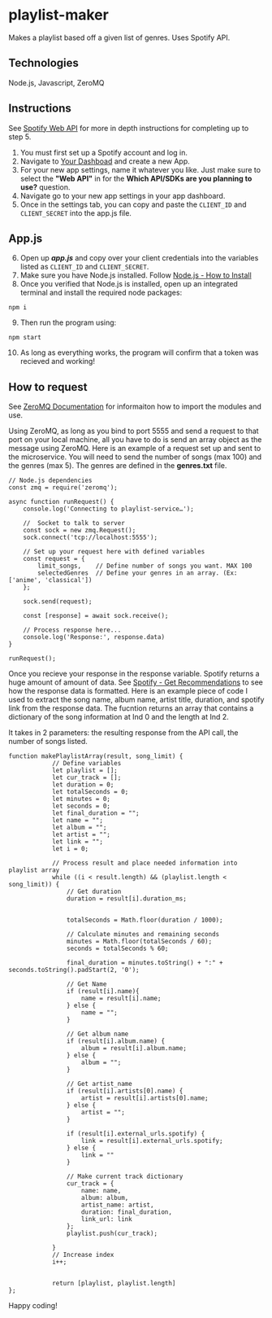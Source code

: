 # playlist-maker
Makes a playlist based off a given list of genres. Uses Spotify API. 

## Technologies
Node.js, Javascript, ZeroMQ

## Instructions
See [Spotify Web API](https://developer.spotify.com/documentation/web-api) for more in depth instructions for completing up to step 5.
1. You must first set up a Spotify account and log in.
2. Navigate to [Your Dashboad](https://developer.spotify.com/dashboard) and create a new App. 
3. For your new app settings, name it whatever you like. Just make sure to select the **"Web API"** in for the **Which API/SDKs are you planning to use?** question.
4. Navigate  go to your new app settings in your app dashboard.
5. Once in the settings tab, you can copy and paste the `CLIENT_ID` and `CLIENT_SECRET` into the app.js file.

## App.js
6. Open up ***app.js*** and copy over your client credentials into the variables listed as `CLIENT_ID` and `CLIENT_SECRET`.
7. Make sure you have Node.js installed. Follow [Node.js - How to Install](https://nodejs.org/en/learn/getting-started/how-to-install-nodejs)
8. Once you verified that Node.js is installed, open up an integrated terminal and install the required node packages: 
```
npm i
```
9. Then run the program using: 
```
npm start
```
10. As long as everything works, the program will confirm that a token was recieved and working!

## How to request
See [ZeroMQ Documentation](https://zeromq.org/get-started/) for informaiton how to import the modules and use.

Using ZeroMQ, as long as you bind to port 5555 and send a request to that port on your local machine, all you have to do is send an array object as the message using ZeroMQ. Here is an example of a request set up and sent to the microservice. You will need to send the number of songs (max 100) and the genres (max 5). The genres are defined in the **genres.txt** file. 

```
// Node.js dependencies
const zmq = require('zeromq');

async function runRequest() {
    console.log('Connecting to playlist-service…');

    //  Socket to talk to server
    const sock = new zmq.Request();
    sock.connect('tcp://localhost:5555');

    // Set up your request here with defined variables
    const request = {
        limit_songs,    // Define number of songs you want. MAX 100
        selectedGenres  // Define your genres in an array. (Ex: ['anime', 'classical'])
    };

    sock.send(request);

    const [response] = await sock.receive();

    // Process response here...
    console.log('Response:', response.data)
}

runRequest();
```

Once you recieve your response in the response variable. Spotify returns a huge amount of amount of data. See [Spotify - Get Recommendations](https://developer.spotify.com/documentation/web-api/reference/get-recommendations) to see how the response data is formatted. Here is an example piece of code I used to extract the song name, album name, artist title, duration, and spotify link from the response data. The fucntion returns an array that contains a dictionary of the song information at Ind 0 and the length at Ind 2. 

It takes in 2 parameters: the resulting response from the API call, the number of songs listed.

```
function makePlaylistArray(result, song_limit) {
            // Define variables
            let playlist = [];
            let cur_track = [];
            let duration = 0;
            let totalSeconds = 0;
            let minutes = 0;
            let seconds = 0;
            let final_duration = "";
            let name = "";
            let album = "";
            let artist = "";
            let link = "";
            let i = 0;

            // Process result and place needed information into playlist array
            while ((i < result.length) && (playlist.length < song_limit)) {
                // Get duration
                duration = result[i].duration_ms;
                

                totalSeconds = Math.floor(duration / 1000);

                // Calculate minutes and remaining seconds
                minutes = Math.floor(totalSeconds / 60);
                seconds = totalSeconds % 60;

                final_duration = minutes.toString() + ":" + seconds.toString().padStart(2, '0');

                // Get Name
                if (result[i].name){
                    name = result[i].name;
                } else {
                    name = "";
                }
                
                // Get album name
                if (result[i].album.name) {
                    album = result[i].album.name;
                } else {
                    album = "";
                }

                // Get artist_name 
                if (result[i].artists[0].name) {
                    artist = result[i].artists[0].name;
                } else {
                    artist = "";
                }

                if (result[i].external_urls.spotify) {
                    link = result[i].external_urls.spotify;
                } else {
                    link = ""
                }

                // Make current track dictionary
                cur_track = {
                    name: name,
                    album: album,
                    artist_name: artist,
                    duration: final_duration,
                    link_url: link
                };
                playlist.push(cur_track);
                
            }
            // Increase index
            i++;
            

            return [playlist, playlist.length]
};
```

Happy coding!